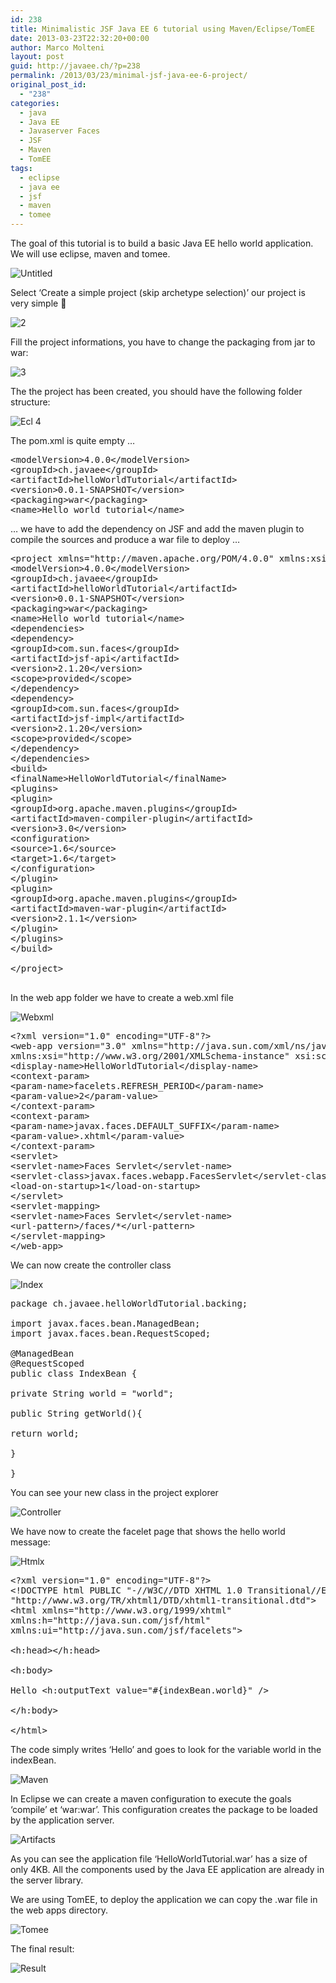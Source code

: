 ```yaml
---
id: 238
title: Minimalistic JSF Java EE 6 tutorial using Maven/Eclipse/TomEE
date: 2013-03-23T22:32:20+00:00
author: Marco Molteni
layout: post
guid: http://javaee.ch/?p=238
permalink: /2013/03/23/minimal-jsf-java-ee-6-project/
original_post_id:
  - "238"
categories:
  - java
  - Java EE
  - Javaserver Faces
  - JSF
  - Maven
  - TomEE
tags:
  - eclipse
  - java ee
  - jsf
  - maven
  - tomee
---
```

The goal of this tutorial is to build a basic Java EE hello world application. We will use eclipse, maven and tomee.

<img title="ecl1.png" alt="Untitled" src="https://i2.wp.com/javaee.ch/wp-content/uploads/2013/03/eclipseecl1.png?resize=525%2C233" border="0" data-recalc-dims="1" />

Select &#8216;Create a simple project (skip archetype selection)&#8217; our project is very simple 🙂

<img title="ecl2.png" alt="2" src="https://i0.wp.com/javaee.ch/wp-content/uploads/2013/03/eclipseecl2.png?resize=600%2C148" border="0" data-recalc-dims="1" />

Fill the project informations, you have to change the packaging from jar to war:

<img title="3.png" alt="3" src="https://i1.wp.com/javaee.ch/wp-content/uploads/2013/03/eclipse31.png?resize=600%2C279" border="0" data-recalc-dims="1" />

The the project has been created, you should have the following folder structure:

<img title="ecl_4.png" alt="Ecl 4" src="https://i1.wp.com/javaee.ch/wp-content/uploads/2013/03/eclipseecl_4.png?resize=124%2C138" border="0" data-recalc-dims="1" />

The pom.xml is quite empty &#8230;

<pre class="brush: xml; title: ; notranslate" title="">&lt;modelVersion&gt;4.0.0&lt;/modelVersion&gt;
&lt;groupId&gt;ch.javaee&lt;/groupId&gt;
&lt;artifactId&gt;helloWorldTutorial&lt;/artifactId&gt;
&lt;version&gt;0.0.1-SNAPSHOT&lt;/version&gt;
&lt;packaging&gt;war&lt;/packaging&gt;
&lt;name&gt;Hello world tutorial&lt;/name&gt;
</pre>

… we have to add the dependency on JSF and add the maven plugin to compile the sources and produce a war file to deploy …

<pre class="brush: xml; title: ; notranslate" title="">&lt;project xmlns="http://maven.apache.org/POM/4.0.0" xmlns:xsi="http://www.w3.org/2001/XMLSchema-instance" xsi:schemaLocation="http://maven.apache.org/POM/4.0.0 http://maven.apache.org/xsd/maven-4.0.0.xsd"&gt;
&lt;modelVersion&gt;4.0.0&lt;/modelVersion&gt;
&lt;groupId&gt;ch.javaee&lt;/groupId&gt;
&lt;artifactId&gt;helloWorldTutorial&lt;/artifactId&gt;
&lt;version&gt;0.0.1-SNAPSHOT&lt;/version&gt;
&lt;packaging&gt;war&lt;/packaging&gt;
&lt;name&gt;Hello world tutorial&lt;/name&gt;
&lt;dependencies&gt;
&lt;dependency&gt;
&lt;groupId&gt;com.sun.faces&lt;/groupId&gt;
&lt;artifactId&gt;jsf-api&lt;/artifactId&gt;
&lt;version&gt;2.1.20&lt;/version&gt;
&lt;scope&gt;provided&lt;/scope&gt;
&lt;/dependency&gt;
&lt;dependency&gt;
&lt;groupId&gt;com.sun.faces&lt;/groupId&gt;
&lt;artifactId&gt;jsf-impl&lt;/artifactId&gt;
&lt;version&gt;2.1.20&lt;/version&gt;
&lt;scope&gt;provided&lt;/scope&gt;
&lt;/dependency&gt;
&lt;/dependencies&gt;
&lt;build&gt;
&lt;finalName&gt;HelloWorldTutorial&lt;/finalName&gt;
&lt;plugins&gt;
&lt;plugin&gt;
&lt;groupId&gt;org.apache.maven.plugins&lt;/groupId&gt;
&lt;artifactId&gt;maven-compiler-plugin&lt;/artifactId&gt;
&lt;version&gt;3.0&lt;/version&gt;
&lt;configuration&gt;
&lt;source&gt;1.6&lt;/source&gt;
&lt;target&gt;1.6&lt;/target&gt;
&lt;/configuration&gt;
&lt;/plugin&gt;
&lt;plugin&gt;
&lt;groupId&gt;org.apache.maven.plugins&lt;/groupId&gt;
&lt;artifactId&gt;maven-war-plugin&lt;/artifactId&gt;
&lt;version&gt;2.1.1&lt;/version&gt;
&lt;/plugin&gt;
&lt;/plugins&gt;
&lt;/build&gt;

&lt;/project&gt;

</pre>

In the web app folder we have to create a web.xml file

<img title="webxml.png" alt="Webxml" src="https://i1.wp.com/javaee.ch/wp-content/uploads/2013/03/eclipsewebxml.png?resize=132%2C108" border="0" data-recalc-dims="1" />

<pre class="brush: xml; title: ; notranslate" title="">&lt;?xml version="1.0" encoding="UTF-8"?&gt;
&lt;web-app version="3.0" xmlns="http://java.sun.com/xml/ns/javaee"
xmlns:xsi="http://www.w3.org/2001/XMLSchema-instance" xsi:schemaLocation="http://java.sun.com/xml/ns/javaee http://java.sun.com/xml/ns/javaee/web-app_3_0.xsd"&gt;
&lt;display-name&gt;HelloWorldTutorial&lt;/display-name&gt;
&lt;context-param&gt;
&lt;param-name&gt;facelets.REFRESH_PERIOD&lt;/param-name&gt;
&lt;param-value&gt;2&lt;/param-value&gt;
&lt;/context-param&gt;
&lt;context-param&gt;
&lt;param-name&gt;javax.faces.DEFAULT_SUFFIX&lt;/param-name&gt;
&lt;param-value&gt;.xhtml&lt;/param-value&gt;
&lt;/context-param&gt;
&lt;servlet&gt;
&lt;servlet-name&gt;Faces Servlet&lt;/servlet-name&gt;
&lt;servlet-class&gt;javax.faces.webapp.FacesServlet&lt;/servlet-class&gt;
&lt;load-on-startup&gt;1&lt;/load-on-startup&gt;
&lt;/servlet&gt;
&lt;servlet-mapping&gt;
&lt;servlet-name&gt;Faces Servlet&lt;/servlet-name&gt;
&lt;url-pattern&gt;/faces/*&lt;/url-pattern&gt;
&lt;/servlet-mapping&gt;
&lt;/web-app&gt;
</pre>

We can now create the controller class

<img title="index.png" alt="Index" src="https://i0.wp.com/javaee.ch/wp-content/uploads/2013/03/eclipseindex.png?resize=522%2C267" border="0" data-recalc-dims="1" />

<pre class="brush: java; title: ; notranslate" title="">package ch.javaee.helloWorldTutorial.backing;

import javax.faces.bean.ManagedBean;
import javax.faces.bean.RequestScoped;

@ManagedBean
@RequestScoped
public class IndexBean {

private String world = &quot;world&quot;;

public String getWorld(){

return world;

}

}
</pre>

You can see your new class in the project explorer

<img title="controller.png" alt="Controller" src="https://i0.wp.com/javaee.ch/wp-content/uploads/2013/03/eclipsecontroller.png?resize=262%2C105" border="0" data-recalc-dims="1" />

We have now to create the facelet page that shows the hello world message:

<img title="htmlx.png" alt="Htmlx" src="https://i2.wp.com/javaee.ch/wp-content/uploads/2013/03/eclipsehtmlx.png?resize=144%2C89" border="0" data-recalc-dims="1" />

<pre class="brush: xml; title: ; notranslate" title="">&lt;?xml version="1.0" encoding="UTF-8"?&gt;
&lt;!DOCTYPE html PUBLIC "-//W3C//DTD XHTML 1.0 Transitional//EN"
"http://www.w3.org/TR/xhtml1/DTD/xhtml1-transitional.dtd"&gt;
&lt;html xmlns="http://www.w3.org/1999/xhtml"
xmlns:h="http://java.sun.com/jsf/html"
xmlns:ui="http://java.sun.com/jsf/facelets"&gt;

&lt;h:head&gt;&lt;/h:head&gt;

&lt;h:body&gt;

Hello &lt;h:outputText value="#{indexBean.world}" /&gt;

&lt;/h:body&gt;

&lt;/html&gt;</pre>

The code simply writes &#8216;Hello&#8217; and goes to look for the variable world in the indexBean.

<img title="maven.png" alt="Maven" src="https://i2.wp.com/javaee.ch/wp-content/uploads/2013/03/eclipsemaven.png?resize=600%2C248" border="0" data-recalc-dims="1" />

In Eclipse we can create a maven configuration to execute the goals &#8216;compile&#8217; et &#8216;war:war&#8217;. This configuration creates the package to be loaded by the application server.

<img title="artifacts.png" alt="Artifacts" src="https://i1.wp.com/javaee.ch/wp-content/uploads/2013/03/eclipseartifacts.png?resize=600%2C157" border="0" data-recalc-dims="1" />

As you can see the application file &#8216;HelloWorldTutorial.war&#8217; has a size of only 4KB. All the components used by the Java EE application are already in the server library.

We are using TomEE, to deploy the application we can copy the .war file in the web apps directory.

<img title="tomee.png" alt="Tomee" src="https://i2.wp.com/javaee.ch/wp-content/uploads/2013/03/eclipsetomee.png?resize=245%2C160" border="0" data-recalc-dims="1" />

The final result:

<img title="result.png" alt="Result" src="https://i2.wp.com/javaee.ch/wp-content/uploads/2013/03/eclipseresult.png?resize=523%2C152" border="0" data-recalc-dims="1" />